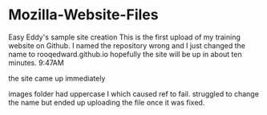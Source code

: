 # Mozilla-Website-Files
Easy Eddy's sample site creation
This is the first upload of my training website on Github.
I named the repository wrong and I just changed the name to rooqedward.github.io
hopefully the site will be up in about ten minutes. 9:47AM

the site came up immediately

images folder had uppercase I which caused ref to fail. struggled to change the name but ended up uploading the file once it was fixed.
